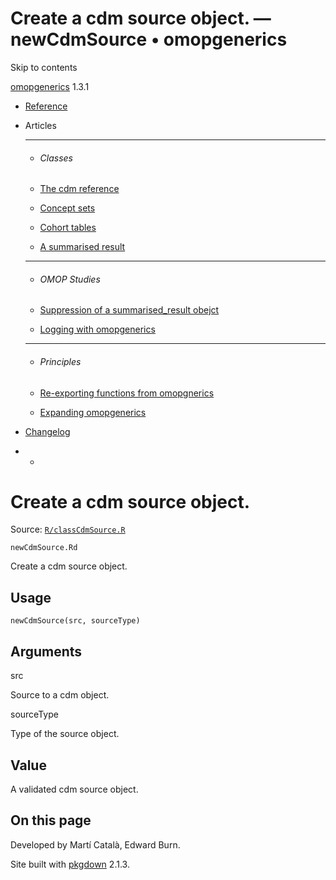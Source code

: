 # Create a cdm source object. — newCdmSource • omopgenerics

Skip to contents

[omopgenerics](../index.html) 1.3.1

  * [Reference](../reference/index.html)
  * Articles
    * * * *

    * ###### Classes

    * [The cdm reference](../articles/cdm_reference.html)
    * [Concept sets](../articles/codelists.html)
    * [Cohort tables](../articles/cohorts.html)
    * [A summarised result](../articles/summarised_result.html)
    * * * *

    * ###### OMOP Studies

    * [Suppression of a summarised_result obejct](../articles/suppression.html)
    * [Logging with omopgenerics](../articles/logging.html)
    * * * *

    * ###### Principles

    * [Re-exporting functions from omopgnerics](../articles/reexport.html)
    * [Expanding omopgenerics](../articles/expanding_omopgenerics.html)
  * [Changelog](../news/index.html)


  *   * [](https://github.com/darwin-eu/omopgenerics/)



# Create a cdm source object.

Source: [`R/classCdmSource.R`](https://github.com/darwin-eu/omopgenerics/blob/v1.3.1/R/classCdmSource.R)

`newCdmSource.Rd`

Create a cdm source object.

## Usage
    
    
    newCdmSource(src, sourceType)

## Arguments

src
    

Source to a cdm object.

sourceType
    

Type of the source object.

## Value

A validated cdm source object.

## On this page

Developed by Martí Català, Edward Burn.

Site built with [pkgdown](https://pkgdown.r-lib.org/) 2.1.3.
